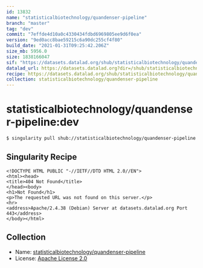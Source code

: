```yaml
---
id: 13832
name: "statisticalbiotechnology/quandenser-pipeline"
branch: "master"
tag: "dev"
commit: "7effde4d10a0c4330434fdbd6969805ee9d6f0ea"
version: "9ed0acc8bae59215c6a90dc255cf4f80"
build_date: "2021-01-31T09:25:42.206Z"
size_mb: 5956.0
size: 1838166047
sif: "https://datasets.datalad.org/shub/statisticalbiotechnology/quandenser-pipeline/dev/2021-01-31-7effde4d-9ed0acc8/9ed0acc8bae59215c6a90dc255cf4f80.sif"
datalad_url: https://datasets.datalad.org?dir=/shub/statisticalbiotechnology/quandenser-pipeline/dev/2021-01-31-7effde4d-9ed0acc8/
recipe: https://datasets.datalad.org/shub/statisticalbiotechnology/quandenser-pipeline/dev/2021-01-31-7effde4d-9ed0acc8/Singularity
collection: statisticalbiotechnology/quandenser-pipeline
---
```


# statisticalbiotechnology/quandenser-pipeline:dev

```bash
$ singularity pull shub://statisticalbiotechnology/quandenser-pipeline:dev
```

## Singularity Recipe

```singularity
<!DOCTYPE HTML PUBLIC "-//IETF//DTD HTML 2.0//EN">
<html><head>
<title>404 Not Found</title>
</head><body>
<h1>Not Found</h1>
<p>The requested URL was not found on this server.</p>
<hr>
<address>Apache/2.4.38 (Debian) Server at datasets.datalad.org Port 443</address>
</body></html>
```

## Collection

 - Name: [statisticalbiotechnology/quandenser-pipeline](https://github.com/statisticalbiotechnology/quandenser-pipeline)
 - License: [Apache License 2.0](https://api.github.com/licenses/apache-2.0)

